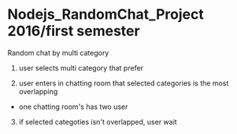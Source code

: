 # Nodejs_RandomChat_Project 2016/first semester


Random chat by multi category

1. user selects multi category that prefer

2. user enters in chatting room that selected categories is the most overlapping
 -  one chatting room's has two user
 
3. if selected categoties isn't overlapped, user wait
